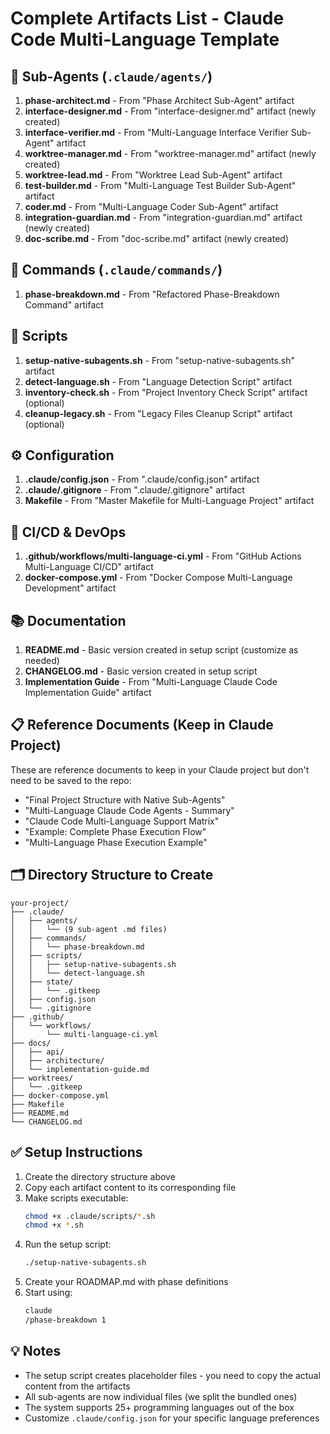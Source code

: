 # Complete Artifacts List - Claude Code Multi-Language Template

## 📁 Sub-Agents (`.claude/agents/`)

1. **phase-architect.md** - From "Phase Architect Sub-Agent" artifact
2. **interface-designer.md** - From "interface-designer.md" artifact (newly created)
3. **interface-verifier.md** - From "Multi-Language Interface Verifier Sub-Agent" artifact
4. **worktree-manager.md** - From "worktree-manager.md" artifact (newly created)
5. **worktree-lead.md** - From "Worktree Lead Sub-Agent" artifact
6. **test-builder.md** - From "Multi-Language Test Builder Sub-Agent" artifact
7. **coder.md** - From "Multi-Language Coder Sub-Agent" artifact
8. **integration-guardian.md** - From "integration-guardian.md" artifact (newly created)
9. **doc-scribe.md** - From "doc-scribe.md" artifact (newly created)

## 📝 Commands (`.claude/commands/`)

1. **phase-breakdown.md** - From "Refactored Phase-Breakdown Command" artifact

## 🔧 Scripts

1. **setup-native-subagents.sh** - From "setup-native-subagents.sh" artifact
2. **detect-language.sh** - From "Language Detection Script" artifact
3. **inventory-check.sh** - From "Project Inventory Check Script" artifact (optional)
4. **cleanup-legacy.sh** - From "Legacy Files Cleanup Script" artifact (optional)

## ⚙️ Configuration

1. **.claude/config.json** - From ".claude/config.json" artifact
2. **.claude/.gitignore** - From ".claude/.gitignore" artifact
3. **Makefile** - From "Master Makefile for Multi-Language Project" artifact

## 🚀 CI/CD & DevOps

1. **.github/workflows/multi-language-ci.yml** - From "GitHub Actions Multi-Language CI/CD" artifact
2. **docker-compose.yml** - From "Docker Compose Multi-Language Development" artifact

## 📚 Documentation

1. **README.md** - Basic version created in setup script (customize as needed)
2. **CHANGELOG.md** - Basic version created in setup script
3. **Implementation Guide** - From "Multi-Language Claude Code Implementation Guide" artifact

## 📋 Reference Documents (Keep in Claude Project)

These are reference documents to keep in your Claude project but don't need to be saved to the repo:
- "Final Project Structure with Native Sub-Agents"
- "Multi-Language Claude Code Agents - Summary"
- "Claude Code Multi-Language Support Matrix"
- "Example: Complete Phase Execution Flow"
- "Multi-Language Phase Execution Example"

## 🗂️ Directory Structure to Create

```
your-project/
├── .claude/
│   ├── agents/
│   │   └── (9 sub-agent .md files)
│   ├── commands/
│   │   └── phase-breakdown.md
│   ├── scripts/
│   │   ├── setup-native-subagents.sh
│   │   └── detect-language.sh
│   ├── state/
│   │   └── .gitkeep
│   ├── config.json
│   └── .gitignore
├── .github/
│   └── workflows/
│       └── multi-language-ci.yml
├── docs/
│   ├── api/
│   ├── architecture/
│   └── implementation-guide.md
├── worktrees/
│   └── .gitkeep
├── docker-compose.yml
├── Makefile
├── README.md
└── CHANGELOG.md
```

## ✅ Setup Instructions

1. Create the directory structure above
2. Copy each artifact content to its corresponding file
3. Make scripts executable:
   ```bash
   chmod +x .claude/scripts/*.sh
   chmod +x *.sh
   ```
4. Run the setup script:
   ```bash
   ./setup-native-subagents.sh
   ```
5. Create your ROADMAP.md with phase definitions
6. Start using:
   ```bash
   claude
   /phase-breakdown 1
   ```

## 💡 Notes

- The setup script creates placeholder files - you need to copy the actual content from the artifacts
- All sub-agents are now individual files (we split the bundled ones)
- The system supports 25+ programming languages out of the box
- Customize `.claude/config.json` for your specific language preferences